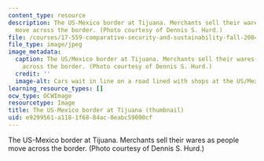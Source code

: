```yaml
---
content_type: resource
description: The US-Mexico border at Tijuana. Merchants sell their wares as people
  move across the border. (Photo courtesy of Dennis S. Hurd.)
file: /courses/17-559-comparative-security-and-sustainability-fall-2004/e9299561a1181f6884ac0eabc59000cf_17-559f04-th.jpg
file_type: image/jpeg
image_metadata:
  caption: The US/Mexico border at Tijuana. Merchants sell their wares as people move
    across the border. (Photo courtesy of Dennis S. Hurd.)
  credit: ''
  image-alt: Cars wait in line on a road lined with shops at the US/Mexican border.
learning_resource_types: []
ocw_type: OCWImage
resourcetype: Image
title: The US-Mexico border at Tijuana (thumbnail)
uid: e9299561-a118-1f68-84ac-0eabc59000cf
---
```

The US-Mexico border at Tijuana. Merchants sell their wares as people move across the border. (Photo courtesy of Dennis S. Hurd.)